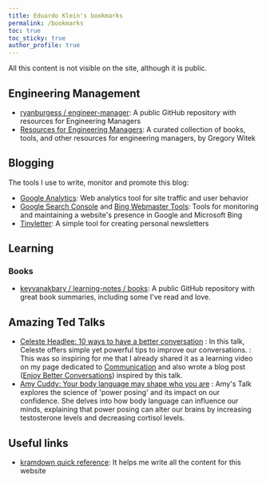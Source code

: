 ```yaml
---
title: Eduardo Klein's bookmarks
permalink: /bookmarks
toc: true
toc_sticky: true
author_profile: true
---
```


All this content is not visible on the site, although it is public.

## Engineering Management

- [ryanburgess / engineer-manager](https://github.com/ryanburgess/engineer-manager): A public GitHub repository with resources for Engineering Managers
- [Resources for Engineering Managers](https://www.notonlycode.org/engineering-manager-resources/): A curated collection of books, tools, and other resources for engineering managers, by Gregory Witek
## Blogging

The tools I use to write, monitor and promote this blog:

- [Google Analytics](https://analytics.google.com): Web analytics tool for site traffic and user behavior
- [Google Search Console](https://search.google.com/search-console) and [Bing Webmaster Tools](https://www.bing.com/webmasters): Tools for monitoring and maintaining a website's presence in Google and Microsoft Bing
- [Tinyletter](https://app.tinyletter.com): A simple tool for creating personal newsletters

## Learning

### Books

- [keyvanakbary / learning-notes / books](https://github.com/keyvanakbary/learning-notes/tree/master/books): A public GitHub repository with great book summaries, including some I've read and love.

## Amazing Ted Talks

- [Celeste Headlee: 10 ways to have a better conversation](https://www.ted.com/talks/celeste_headlee_10_ways_to_have_a_better_conversation)
: In this talk, Celeste offers simple yet powerful tips to improve our conversations.
: This was so inspiring for me that I already shared it as a learning video on my page dedicated to [Communication](/mgmt/people/communication) and also wrote a blog post ([Enjoy Better Conversations](/enjoy-better-conversations)) inspired by this talk.
- [Amy Cuddy: Your body language may shape who you are](https://www.ted.com/talks/amy_cuddy_your_body_language_may_shape_who_you_are)
: Amy's Talk explores the science of 'power posing' and its impact on our confidence. She delves into how body language can influence our minds, explaining that power posing can alter our brains by increasing testosterone levels and decreasing cortisol levels.

## Useful links

- [kramdown quick reference](https://kramdown.gettalong.org/quickref.html): It helps me write all the content for this website